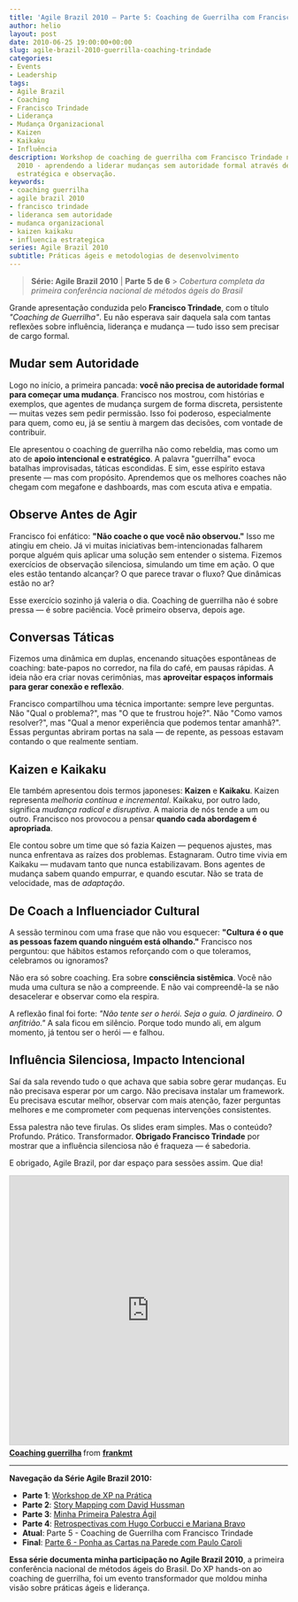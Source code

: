 ```yaml
---
title: 'Agile Brazil 2010 – Parte 5: Coaching de Guerrilha com Francisco Trindade'
author: helio
layout: post
date: 2010-06-25 19:00:00+00:00
slug: agile-brazil-2010-guerrilla-coaching-trindade
categories:
- Events
- Leadership
tags:
- Agile Brazil
- Coaching
- Francisco Trindade
- Liderança
- Mudança Organizacional
- Kaizen
- Kaikaku
- Influência
description: Workshop de coaching de guerrilha com Francisco Trindade no Agile Brazil
  2010 - aprendendo a liderar mudanças sem autoridade formal através de influência
  estratégica e observação.
keywords:
- coaching guerrilha
- agile brazil 2010
- francisco trindade
- lideranca sem autoridade
- mudanca organizacional
- kaizen kaikaku
- influencia estrategica
series: Agile Brazil 2010
subtitle: Práticas ágeis e metodologias de desenvolvimento
---
```


> **Série: Agile Brazil 2010** | **Parte 5 de 6** > _Cobertura completa da primeira conferência nacional de métodos ágeis do Brasil_

Grande apresentação conduzida pelo **Francisco Trindade**, com o título _"Coaching de Guerrilha"_. Eu não esperava sair daquela sala com tantas reflexões sobre influência, liderança e mudança — tudo isso sem precisar de cargo formal.

## Mudar sem Autoridade

Logo no início, a primeira pancada: **você não precisa de autoridade formal para começar uma mudança**. Francisco nos mostrou, com histórias e exemplos, que agentes de mudança surgem de forma discreta, persistente — muitas vezes sem pedir permissão. Isso foi poderoso, especialmente para quem, como eu, já se sentiu à margem das decisões, com vontade de contribuir.

Ele apresentou o coaching de guerrilha não como rebeldia, mas como um ato de **apoio intencional e estratégico**. A palavra "guerrilha" evoca batalhas improvisadas, táticas escondidas. E sim, esse espírito estava presente — mas com propósito. Aprendemos que os melhores coaches não chegam com megafone e dashboards, mas com escuta ativa e empatia.

## Observe Antes de Agir

Francisco foi enfático: **"Não coache o que você não observou."** Isso me atingiu em cheio. Já vi muitas iniciativas bem-intencionadas falharem porque alguém quis aplicar uma solução sem entender o sistema. Fizemos exercícios de observação silenciosa, simulando um time em ação. O que eles estão tentando alcançar? O que parece travar o fluxo? Que dinâmicas estão no ar?

Esse exercício sozinho já valeria o dia. Coaching de guerrilha não é sobre pressa — é sobre paciência. Você primeiro observa, depois age.

## Conversas Táticas

Fizemos uma dinâmica em duplas, encenando situações espontâneas de coaching: bate-papos no corredor, na fila do café, em pausas rápidas. A ideia não era criar novas cerimônias, mas **aproveitar espaços informais para gerar conexão e reflexão**.

Francisco compartilhou uma técnica importante: sempre leve perguntas. Não "Qual o problema?", mas "O que te frustrou hoje?". Não "Como vamos resolver?", mas "Qual a menor experiência que podemos tentar amanhã?". Essas perguntas abriram portas na sala — de repente, as pessoas estavam contando o que realmente sentiam.

## Kaizen e Kaikaku

Ele também apresentou dois termos japoneses: **Kaizen** e **Kaikaku**. Kaizen representa _melhoria contínua e incremental_. Kaikaku, por outro lado, significa _mudança radical e disruptiva_. A maioria de nós tende a um ou outro. Francisco nos provocou a pensar **quando cada abordagem é apropriada**.

Ele contou sobre um time que só fazia Kaizen — pequenos ajustes, mas nunca enfrentava as raízes dos problemas. Estagnaram. Outro time vivia em Kaikaku — mudavam tanto que nunca estabilizavam. Bons agentes de mudança sabem quando empurrar, e quando escutar. Não se trata de velocidade, mas de _adaptação_.

## De Coach a Influenciador Cultural

A sessão terminou com uma frase que não vou esquecer: **"Cultura é o que as pessoas fazem quando ninguém está olhando."** Francisco nos perguntou: que hábitos estamos reforçando com o que toleramos, celebramos ou ignoramos?

Não era só sobre coaching. Era sobre **consciência sistêmica**. Você não muda uma cultura se não a compreende. E não vai compreendê-la se não desacelerar e observar como ela respira.

A reflexão final foi forte: _"Não tente ser o herói. Seja o guia. O jardineiro. O anfitrião."_ A sala ficou em silêncio. Porque todo mundo ali, em algum momento, já tentou ser o herói — e falhou.

## Influência Silenciosa, Impacto Intencional

Saí da sala revendo tudo o que achava que sabia sobre gerar mudanças. Eu não precisava esperar por um cargo. Não precisava instalar um framework. Eu precisava escutar melhor, observar com mais atenção, fazer perguntas melhores e me comprometer com pequenas intervenções consistentes.

Essa palestra não teve firulas. Os slides eram simples. Mas o conteúdo? Profundo. Prático. Transformador. **Obrigado Francisco Trindade** por mostrar que a influência silenciosa não é fraqueza — é sabedoria.

E obrigado, Agile Brazil, por dar espaço para sessões assim. Que dia!

<iframe src="https://www.slideshare.net/slideshow/embed_code/key/LadrqAnLIwKlEG?startSlide=1" width="597" height="486" frameborder="0" marginwidth="0" marginheight="0" scrolling="no" style="border:1px solid #CCC; border-width:1px; margin-bottom:5px;max-width: 100%;" allowfullscreen></iframe> <div style="margin-bottom:5px"><strong> <a href="https://pt.slideshare.net/slideshow/coaching-guerrilha/4633708" title="Coaching guerrilha" target="_blank">Coaching guerrilha</a> </strong> from <strong> <a href="https://www.slideshare.net/frankmt" target="_blank">frankmt</a> </strong></div>

---

**Navegação da Série Agile Brazil 2010:**

- **Parte 1**: [Workshop de XP na Prática](../2010-06-22-agile-brazil-2010-introducao-a-programacao-extrema-xp/)
- **Parte 2**: [Story Mapping com David Hussman](../2010-06-23-agile-brazil-2010-user-story-map-hussman/)
- **Parte 3**: [Minha Primeira Palestra Ágil](../2010-06-24-agile-brazil-2010-primeira-palestra/)
- **Parte 4**: [Retrospectivas com Hugo Corbucci e Mariana Bravo](../2010-06-25-agile-brazil-2010-retrospectives-corbucci-bravo/)
- **Atual**: Parte 5 - Coaching de Guerrilha com Francisco Trindade
- **Final**: [Parte 6 - Ponha as Cartas na Parede com Paulo Caroli](../2010-06-25-agile-brazil-2010-card-wall-caroli/)

**Essa série documenta minha participação no Agile Brazil 2010**, a primeira conferência nacional de métodos ágeis do Brasil. Do XP hands-on ao coaching de guerrilha, foi um evento transformador que moldou minha visão sobre práticas ágeis e liderança.
